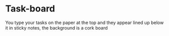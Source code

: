 # Task-board

You type your tasks on the paper at the top and they appear lined up below it in sticky notes, the background is a cork board
